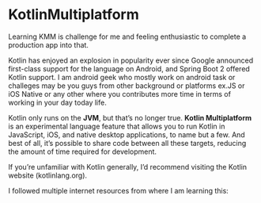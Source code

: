 # KotlinMultiplatform
Learning KMM is challenge for me and feeling enthusiastic to complete a production app into that.

Kotlin has enjoyed an explosion in popularity ever since Google announced first-class support for the language on Android, and Spring Boot 2 offered Kotlin support.
I am android geek who mostly work on android task or challeges may be you guys from other background or platforms ex.JS or iOS Native or any other where you contributes more time in terms of working in your day today life.

Kotlin only runs on the **JVM**, but that’s no longer true. **Kotlin Multiplatform** is an experimental language feature that allows you to run Kotlin in JavaScript, iOS, and native desktop applications, to name but a few. And best of all, it’s possible to share code between all these targets, reducing the amount of time required for development.

If you’re unfamiliar with Kotlin generally, I’d recommend visiting the Kotlin website (kotlinlang.org).

I followed multiple internet resources from where I am learning this:
